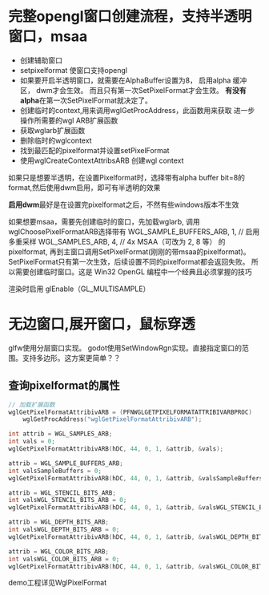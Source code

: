 # 完整opengl窗口创建流程，支持半透明窗口，msaa



* 创建辅助窗口
* setpixelformat 使窗口支持opengl
* 如果要开启半透明窗口，就需要在AlphaBuffer设置为8， 启用alpha 缓冲区， dwm才会生效。 而且只有第一次SetPixelFormat才会生效。 **有没有alpha**在第一次SetPixelFormat就决定了。
* 创建临时的context,用来调用wglGetProcAddress，此函数用来获取  进一步操作所需要的wgl ARB扩展函数
* 获取wglarb扩展函数
* 删除临时的wglcontext
* 找到最匹配的pixelformat并设置setPixelFormat
* 使用wglCreateContextAttribsARB 创建wgl context


如果只是想要半透明，在设置Pixelformat时，选择带有alpha buffer bit=8的format,然后使用dwm启用，即可有半透明的效果

**启用dwm**最好是在设置完pixelformat之后，不然有些windows版本不生效


如果想要msaa，需要先创建临时的窗口，先加载wglarb, 调用wglChoosePixelFormatARB选择带有
            WGL_SAMPLE_BUFFERS_ARB, 1,           // 启用多重采样
            WGL_SAMPLES_ARB, 4,                  // 4x MSAA（可改为 2, 8 等）
的pixelformat,  再到主窗口调用SetPixelFormat(刚刚的带msaa的pixelformat)。 
SetPixelFormat只有第一次生效，后续设置不同的pixelformat都会返回失败。  所以需要创建临时窗口。这是 Win32 OpenGL 编程中一个经典且必须掌握的技巧

渲染时启用 glEnable（GL_MULTISAMPLE）


# 无边窗口,展开窗口，鼠标穿透

glfw使用分层窗口实现。
godot使用SetWindowRgn实现。直接指定窗口的范围。支持多边形。这方案更简单？？

## 查询pixelformat的属性

```c++
// 加载扩展函数
wglGetPixelFormatAttribivARB = (PFNWGLGETPIXELFORMATATTRIBIVARBPROC)
    wglGetProcAddress("wglGetPixelFormatAttribivARB");

int attrib = WGL_SAMPLES_ARB;
int vals = 0;
wglGetPixelFormatAttribivARB(hDC, 44, 0, 1, &attrib, &vals);

attrib = WGL_SAMPLE_BUFFERS_ARB;
int valsSampleBuffers = 0;
wglGetPixelFormatAttribivARB(hDC, 44, 0, 1, &attrib, &valsSampleBuffers);

attrib = WGL_STENCIL_BITS_ARB;
int valsWGL_STENCIL_BITS_ARB = 0;
wglGetPixelFormatAttribivARB(hDC, 44, 0, 1, &attrib, &valsWGL_STENCIL_BITS_ARB);

attrib = WGL_DEPTH_BITS_ARB;
int valsWGL_DEPTH_BITS_ARB = 0;
wglGetPixelFormatAttribivARB(hDC, 44, 0, 1, &attrib, &valsWGL_DEPTH_BITS_ARB);

attrib = WGL_COLOR_BITS_ARB;
int valsWGL_COLOR_BITS_ARB = 0;
wglGetPixelFormatAttribivARB(hDC, 44, 0, 1, &attrib, &valsWGL_COLOR_BITS_ARB);

```


demo工程详见WglPixelFormat